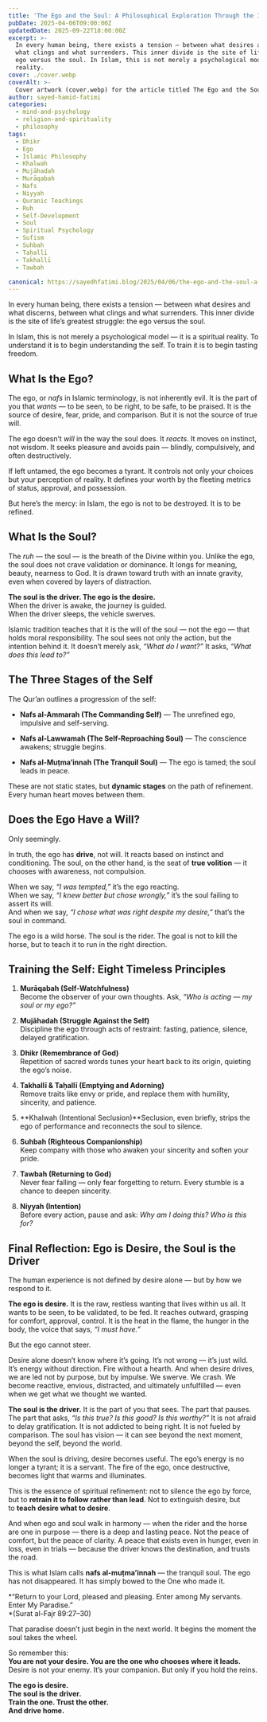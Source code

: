 ```yaml
---
title: 'The Ego and the Soul: A Philosophical Exploration Through the Islamic Lens'
pubDate: 2025-04-06T09:00:00Z
updatedDate: 2025-09-22T18:00:00Z
excerpt: >-
  In every human being, there exists a tension — between what desires and what discerns, between
  what clings and what surrenders. This inner divide is the site of life’s greatest struggle: the
  ego versus the soul. In Islam, this is not merely a psychological model — it is a spiritual
  reality.
cover: ./cover.webp
coverAlt: >-
  Cover artwork (cover.webp) for the article titled The Ego and the Soul: A Philosophical Exploration Through the Islamic Lens.
author: sayed-hamid-fatimi
categories:
  - mind-and-psychology
  - religion-and-spirituality
  - philosophy
tags:
  - Dhikr
  - Ego
  - Islamic Philosophy
  - Khalwah
  - Mujāhadah
  - Murāqabah
  - Nafs
  - Niyyah
  - Quranic Teachings
  - Ruh
  - Self-Development
  - Soul
  - Spiritual Psychology
  - Sufism
  - Suhbah
  - Taḥallī
  - Takhallī
  - Tawbah

canonical: https://sayedhfatimi.blog/2025/04/06/the-ego-and-the-soul-a-philosophical-exploration-through-the-islamic-lens/
---
```


In every human being, there exists a tension — between what desires and what discerns, between what clings and what surrenders. This inner divide is the site of life’s greatest struggle: the ego versus the soul.

In Islam, this is not merely a psychological model — it is a spiritual reality. To understand it is to begin understanding the self. To train it is to begin tasting freedom.

## What Is the Ego?

The ego, or *nafs* in Islamic terminology, is not inherently evil. It is the part of you that *wants* — to be seen, to be right, to be safe, to be praised. It is the source of desire, fear, pride, and comparison. But it is not the source of true will.

The ego doesn’t *will* in the way the soul does. It *reacts*. It moves on instinct, not wisdom. It seeks pleasure and avoids pain — blindly, compulsively, and often destructively.

If left untamed, the ego becomes a tyrant. It controls not only your choices but your perception of reality. It defines your worth by the fleeting metrics of status, approval, and possession.

But here’s the mercy: in Islam, the ego is not to be destroyed. It is to be refined.

## What Is the Soul?

The *ruh* — the soul — is the breath of the Divine within you. Unlike the ego, the soul does not crave validation or dominance. It longs for meaning, beauty, nearness to God. It is drawn toward truth with an innate gravity, even when covered by layers of distraction.

**The soul is the driver. The ego is the desire.**  
When the driver is awake, the journey is guided.  
When the driver sleeps, the vehicle swerves.

Islamic tradition teaches that it is the will of the soul — not the ego — that holds moral responsibility. The soul sees not only the action, but the intention behind it. It doesn’t merely ask, *“What do I want?”* It asks, *“What does this lead to?”*

## The Three Stages of the Self

The Qur’an outlines a progression of the self:

- **Nafs al-Ammarah (The Commanding Self)** — The unrefined ego, impulsive and self-serving.

- **Nafs al-Lawwamah (The Self-Reproaching Soul)** — The conscience awakens; struggle begins.

- **Nafs al-Muṭma’innah (The Tranquil Soul)** — The ego is tamed; the soul leads in peace.

These are not static states, but **dynamic stages** on the path of refinement. Every human heart moves between them.

## Does the Ego Have a Will?

Only seemingly.

In truth, the ego has **drive**, not will. It reacts based on instinct and conditioning. The soul, on the other hand, is the seat of **true volition** — it chooses with awareness, not compulsion.

When we say, *“I was tempted,”* it’s the ego reacting.  
When we say, *“I knew better but chose wrongly,”* it’s the soul failing to assert its will.  
And when we say, *“I chose what was right despite my desire,”* that’s the soul in command.

The ego is a wild horse. The soul is the rider. The goal is not to kill the horse, but to teach it to run in the right direction.

## Training the Self: Eight Timeless Principles

1. **Murāqabah (Self-Watchfulness)**  
Become the observer of your own thoughts. Ask, *“Who is acting — my soul or my ego?”*

2. **Mujāhadah (Struggle Against the Self)**  
Discipline the ego through acts of restraint: fasting, patience, silence, delayed gratification.

3. **Dhikr (Remembrance of God)**  
Repetition of sacred words tunes your heart back to its origin, quieting the ego’s noise.

4. **Takhallī & Taḥallī (Emptying and Adorning)**  
Remove traits like envy or pride, and replace them with humility, sincerity, and patience.

5. **Khalwah (Intentional Seclusion)**Seclusion, even briefly, strips the ego of performance and reconnects the soul to silence.

6. **Suhbah (Righteous Companionship)**  
Keep company with those who awaken your sincerity and soften your pride.

7. **Tawbah (Returning to God)**  
Never fear falling — only fear forgetting to return. Every stumble is a chance to deepen sincerity.

8. **Niyyah (Intention)**  
Before every action, pause and ask: *Why am I doing this? Who is this for?*

## Final Reflection: Ego is Desire, the Soul is the Driver

The human experience is not defined by desire alone — but by how we respond to it.

**The ego is desire.** It is the raw, restless wanting that lives within us all. It wants to be seen, to be validated, to be fed. It reaches outward, grasping for comfort, approval, control. It is the heat in the flame, the hunger in the body, the voice that says, *“I must have.”*

But the ego cannot steer.

Desire alone doesn’t know where it’s going. It’s not wrong — it’s just wild. It’s energy without direction. Fire without a hearth. And when desire drives, we are led not by purpose, but by impulse. We swerve. We crash. We become reactive, envious, distracted, and ultimately unfulfilled — even when we get what we thought we wanted.

**The soul is the driver.** It is the part of you that sees. The part that pauses. The part that asks, *“Is this true? Is this good? Is this worthy?”* It is not afraid to delay gratification. It is not addicted to being right. It is not fueled by comparison. The soul has vision — it can see beyond the next moment, beyond the self, beyond the world.

When the soul is driving, desire becomes useful. The ego’s energy is no longer a tyrant; it is a servant. The fire of the ego, once destructive, becomes light that warms and illuminates.

This is the essence of spiritual refinement: not to silence the ego by force, but to **retrain it to follow rather than lead**. Not to extinguish desire, but to **teach desire what to desire**.

And when ego and soul walk in harmony — when the rider and the horse are one in purpose — there is a deep and lasting peace. Not the peace of comfort, but the peace of clarity. A peace that exists even in hunger, even in loss, even in trials — because the driver knows the destination, and trusts the road.

This is what Islam calls **nafs al-muṭma’innah** — the tranquil soul. The ego has not disappeared. It has simply bowed to the One who made it.

*“Return to your Lord, pleased and pleasing. Enter among My servants. Enter My Paradise.”  
*(Surat al-Fajr 89:27–30)

That paradise doesn’t just begin in the next world. It begins the moment the soul takes the wheel.

So remember this:  
**You are not your desire. You are the one who chooses where it leads.**  
Desire is not your enemy. It’s your companion. But only if you hold the reins.

**The ego is desire.  
The soul is the driver.  
Train the one. Trust the other.  
And drive home.**
